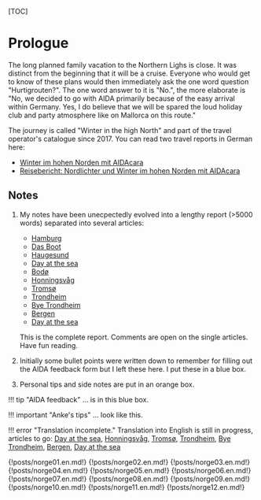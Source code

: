 <!--
.. title: Love Boat - The Real Story. Cruise to the high North
.. slug: norge2019page
.. date: 2019-03-10 21:47:06 UTC+01:00
.. tags: norway,cruise
.. category: outandabout
.. link: 
.. description: 
.. type: text
-->

[TOC]

# Prologue

The long planned family vacation to the Northern Lighs is close. It was distinct from the beginning that it will be a cruise. Everyone who would get to know of these plans would then immediately ask the one word question "Hurtigrouten?". The one word answer to it is "No.", the more elaborate is "No, we decided to go with AIDA primarily because of the easy arrival within Germany. Yes, I do believe that we will be spared the loud holiday club and party atmosphere like on Mallorca on this route."

The journey is called "Winter in the high North" and part of the travel operator's catalogue since 2017. You can read two travel reports in German here:

* [Winter im hohen Norden mit AIDAcara](https://www.thomasrenker.de/cruise/winter-im-hohen-norden-mit-aidacara-2017/)
* [Reisebericht: Nordlichter und Winter im hohen Norden mit AIDAcara](https://www.kreuzfahrtpiraten.de/reisebericht-winter-im-hohen-norden-mit-aidacara/)

## Notes

1. My notes have been unecpectedly evolved into a lengthy report (>5000 words) separated into several articles:

    *  [Hamburg](link://slug/norge01)
    *  [Das Boot](link://slug/norge02)
    *  [Haugesund](link://slug/norge03)
    *  [Day at the sea](link://slug/norge04)
    *  [Bodø](link://slug/norge05)
    *  [Honningsvåg](link://slug/norge06)
    *  [Tromsø](link://slug/norge07)
    *  [Trondheim](link://slug/norge08)
    *  [Bye Trondheim](link://slug/norge09)
    *  [Bergen](link://slug/norge10)
    *  [Day at the sea](link://slug/norge11)
    
    This is the complete report. Comments are open on the single articles. Have fun reading.

2. Initially some bullet points were written down to remember for filling out the AIDA feedback form but I left these here. I put these in a blue box.
3. Personal tips and side notes are put in an orange box.

!!! tip "AIDA feedback"
    ... is in this blue box.

!!! important "Anke's tips"
    ... look like this.

!!! error "Translation incomplete."
    Translation into English is still in progress, articles to go: [Day at the sea](link://slug/norge04), [Honningsvåg](link://slug/norge06), [Tromsø](link://slug/norge07), [Trondheim](link://slug/norge08), [Bye Trondheim](link://slug/norge09), [Bergen](link://slug/norge10), [Day at the sea](link://slug/norge11)

{!posts/norge01.en.md!}
{!posts/norge02.en.md!}
{!posts/norge03.en.md!}
{!posts/norge04.en.md!}
{!posts/norge05.en.md!}
{!posts/norge06.en.md!}
{!posts/norge07.en.md!}
{!posts/norge08.en.md!}
{!posts/norge09.en.md!}
{!posts/norge10.en.md!}
{!posts/norge11.en.md!}
{!posts/norge12.en.md!}

